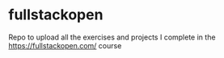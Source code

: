 # fullstackopen
Repo to upload all the exercises and projects I complete in the https://fullstackopen.com/ course
